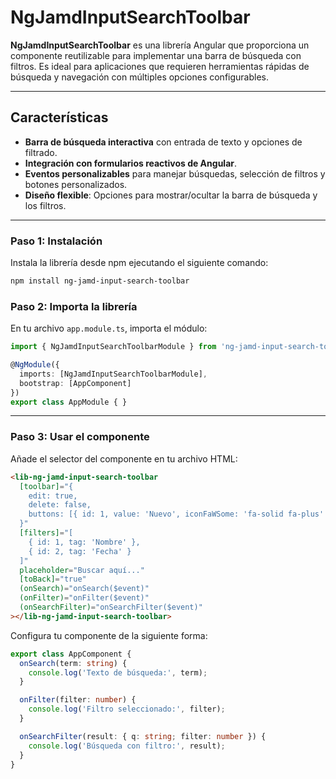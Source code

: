 # NgJamdInputSearchToolbar

**NgJamdInputSearchToolbar** es una librería Angular que proporciona un componente reutilizable para implementar una barra de búsqueda con filtros. Es ideal para aplicaciones que requieren herramientas rápidas de búsqueda y navegación con múltiples opciones configurables.

---

## Características

- **Barra de búsqueda interactiva** con entrada de texto y opciones de filtrado.
- **Integración con formularios reactivos de Angular**.
- **Eventos personalizables** para manejar búsquedas, selección de filtros y botones personalizados.
- **Diseño flexible**: Opciones para mostrar/ocultar la barra de búsqueda y los filtros.

---

### Paso 1: Instalación

Instala la librería desde npm ejecutando el siguiente comando:

```sh
npm install ng-jamd-input-search-toolbar
```


### Paso 2: Importa la librería

En tu archivo `app.module.ts`, importa el módulo:

```typescript
import { NgJamdInputSearchToolbarModule } from 'ng-jamd-input-search-toolbar';

@NgModule({
  imports: [NgJamdInputSearchToolbarModule],
  bootstrap: [AppComponent]
})
export class AppModule { }
```

---


### Paso 3: Usar el componente

Añade el selector del componente en tu archivo HTML:

```html
<lib-ng-jamd-input-search-toolbar
  [toolbar]="{
    edit: true,
    delete: false,
    buttons: [{ id: 1, value: 'Nuevo', iconFaWSome: 'fa-solid fa-plus' }]
  }"
  [filters]="[
    { id: 1, tag: 'Nombre' },
    { id: 2, tag: 'Fecha' }
  ]"
  placeholder="Buscar aquí..."
  [toBack]="true"
  (onSearch)="onSearch($event)"
  (onFilter)="onFilter($event)"
  (onSearchFilter)="onSearchFilter($event)"
></lib-ng-jamd-input-search-toolbar>

```

Configura tu componente de la siguiente forma:

```typescript
export class AppComponent {
  onSearch(term: string) {
    console.log('Texto de búsqueda:', term);
  }

  onFilter(filter: number) {
    console.log('Filtro seleccionado:', filter);
  }

  onSearchFilter(result: { q: string; filter: number }) {
    console.log('Búsqueda con filtro:', result);
  }
}
```
